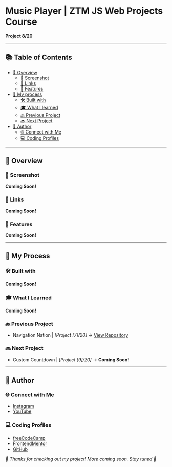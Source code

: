 # Music Player | ZTM JS Web Projects Course

**Project 8/20**

---

## 📚 Table of Contents

- [🔎 Overview](#-overview)
  - [📸 Screenshot](#-screenshot)
  - [🔗 Links](#-links)
  - [📌 Features](#-features)
- [🧠 My process](#-my-process)
  - [🛠️ Built with](#️-built-with)
  - [🎓 What I learned](#-what-i-learned)
  - [🔙 Previous Project](#-previous-project)
  - [🔜 Next Project](#-next-project)
- [👤 Author](#-author)
  - [🌐 Connect with Me](#-connect-with-me)
  - [💻 Coding Profiles](#-coding-profiles)

---

## 🔎 Overview

### 📸 Screenshot

**Coming Soon!**

### 🔗 Links

**Coming Soon!**

### 📌 Features

**Coming Soon!**

---

## 🧠 My Process

### 🛠️ Built with

**Coming Soon!**

### 🎓 What I Learned

**Coming Soon!**

### 🔙 Previous Project

 - Navigation Nation | *[Project [7]/20]* → [View Repository](https://github.com/DalaScript/navigation-nation)

### 🔜 Next Project

 - Custom Countdown | *[Project [9]/20]* → **Coming Soon!**

---

## 👤 Author

### 🌐 Connect with Me

 - [Instagram](https://www.instagram.com/DalaScript)
 - [YouTube](https://www.youtube.com/@DalaScript)

### 💻 Coding Profiles

 - [freeCodeCamp](https://www.freecodecamp.org/DalaScript)
 - [FrontendMentor](https://www.frontendmentor.io/profile/DalaScript)
 - [GitHub](https://github.com/DalaScript)

*🙌 Thanks for checking out my project! More coming soon. Stay tuned 🚀*